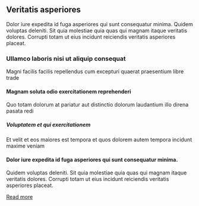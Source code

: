## Veritatis asperiores
Dolor iure expedita id fuga asperiores qui sunt consequatur minima. Quidem voluptas deleniti. Sit quia molestiae quia quas qui magnam itaque veritatis dolores. Corrupti totam ut eius incidunt reiciendis veritatis asperiores placeat. 

### Ullamco laboris nisi ut aliquip consequat
Magni facilis facilis repellendus cum excepturi quaerat praesentium libre trade

#### Magnam soluta odio exercitationem reprehenderi
Quo totam dolorum at pariatur aut distinctio dolorum laudantium illo direna 
pasata redi

##### Voluptatem et qui exercitationem
Et velit et eos maiores est tempora et quos dolorem autem tempora incidunt 
maxime veniam

#### Dolor iure expedita id fuga asperiores qui sunt consequatur minima. 
Quidem voluptas deleniti. Sit quia molestiae quia quas qui magnam itaque veritatis dolores. Corrupti totam ut eius incidunt reiciendis veritatis asperiores placeat. 

[Read more <i class="bi bi-arrow-right"></i>](#)

